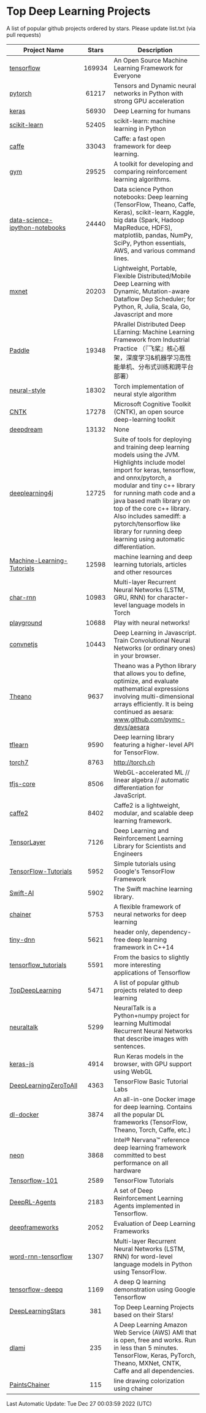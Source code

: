 # Top Deep Learning Projects
A list of popular github projects ordered by stars.
Please update list.txt (via pull requests)

|Project Name| Stars | Description |
| ---------- |:-----:| ----------- |
| [tensorflow](https://github.com/tensorflow/tensorflow) | 169934 | An Open Source Machine Learning Framework for Everyone |
| [pytorch](https://github.com/pytorch/pytorch) | 61217 | Tensors and Dynamic neural networks in Python with strong GPU acceleration |
| [keras](https://github.com/keras-team/keras) | 56930 | Deep Learning for humans |
| [scikit-learn](https://github.com/scikit-learn/scikit-learn) | 52405 | scikit-learn: machine learning in Python |
| [caffe](https://github.com/BVLC/caffe) | 33043 | Caffe: a fast open framework for deep learning. |
| [gym](https://github.com/openai/gym) | 29525 | A toolkit for developing and comparing reinforcement learning algorithms. |
| [data-science-ipython-notebooks](https://github.com/donnemartin/data-science-ipython-notebooks) | 24440 | Data science Python notebooks: Deep learning (TensorFlow, Theano, Caffe, Keras), scikit-learn, Kaggle, big data (Spark, Hadoop MapReduce, HDFS), matplotlib, pandas, NumPy, SciPy, Python essentials, AWS, and various command lines. |
| [mxnet](https://github.com/apache/mxnet) | 20203 | Lightweight, Portable, Flexible Distributed/Mobile Deep Learning with Dynamic, Mutation-aware Dataflow Dep Scheduler; for Python, R, Julia, Scala, Go, Javascript and more |
| [Paddle](https://github.com/PaddlePaddle/Paddle) | 19348 | PArallel Distributed Deep LEarning: Machine Learning Framework from Industrial Practice （『飞桨』核心框架，深度学习&机器学习高性能单机、分布式训练和跨平台部署） |
| [neural-style](https://github.com/jcjohnson/neural-style) | 18302 | Torch implementation of neural style algorithm |
| [CNTK](https://github.com/microsoft/CNTK) | 17278 | Microsoft Cognitive Toolkit (CNTK), an open source deep-learning toolkit |
| [deepdream](https://github.com/google/deepdream) | 13132 | None |
| [deeplearning4j](https://github.com/deeplearning4j/deeplearning4j) | 12725 | Suite of tools for deploying and training deep learning models using the JVM. Highlights include model import for keras, tensorflow, and onnx/pytorch, a modular and tiny c++ library for running math code and a java based math library on top of the core c++ library. Also includes samediff: a pytorch/tensorflow like library for running deep learning using automatic differentiation. |
| [Machine-Learning-Tutorials](https://github.com/ujjwalkarn/Machine-Learning-Tutorials) | 12598 | machine learning and deep learning tutorials, articles and other resources  |
| [char-rnn](https://github.com/karpathy/char-rnn) | 10983 | Multi-layer Recurrent Neural Networks (LSTM, GRU, RNN) for character-level language models in Torch |
| [playground](https://github.com/tensorflow/playground) | 10688 | Play with neural networks! |
| [convnetjs](https://github.com/karpathy/convnetjs) | 10443 | Deep Learning in Javascript. Train Convolutional Neural Networks (or ordinary ones) in your browser. |
| [Theano](https://github.com/Theano/Theano) | 9637 | Theano was a Python library that allows you to define, optimize, and evaluate mathematical expressions involving multi-dimensional arrays efficiently. It is being continued as aesara: www.github.com/pymc-devs/aesara |
| [tflearn](https://github.com/tflearn/tflearn) | 9590 | Deep learning library featuring a higher-level API for TensorFlow. |
| [torch7](https://github.com/torch/torch7) | 8763 | http://torch.ch |
| [tfjs-core](https://github.com/tensorflow/tfjs-core) | 8506 | WebGL-accelerated ML // linear algebra // automatic differentiation for JavaScript. |
| [caffe2](https://github.com/facebookarchive/caffe2) | 8402 | Caffe2 is a lightweight, modular, and scalable deep learning framework. |
| [TensorLayer](https://github.com/tensorlayer/TensorLayer) | 7126 | Deep Learning and Reinforcement Learning Library for Scientists and Engineers  |
| [TensorFlow-Tutorials](https://github.com/nlintz/TensorFlow-Tutorials) | 5952 | Simple tutorials using Google's TensorFlow Framework |
| [Swift-AI](https://github.com/Swift-AI/Swift-AI) | 5902 | The Swift machine learning library. |
| [chainer](https://github.com/chainer/chainer) | 5753 | A flexible framework of neural networks for deep learning |
| [tiny-dnn](https://github.com/tiny-dnn/tiny-dnn) | 5621 | header only, dependency-free deep learning framework in C++14 |
| [tensorflow_tutorials](https://github.com/pkmital/tensorflow_tutorials) | 5591 | From the basics to slightly more interesting applications of Tensorflow |
| [TopDeepLearning](https://github.com/aymericdamien/TopDeepLearning) | 5471 | A list of popular github projects related to deep learning |
| [neuraltalk](https://github.com/karpathy/neuraltalk) | 5299 | NeuralTalk is a Python+numpy project for learning Multimodal Recurrent Neural Networks that describe images with sentences. |
| [keras-js](https://github.com/transcranial/keras-js) | 4914 | Run Keras models in the browser, with GPU support using WebGL |
| [DeepLearningZeroToAll](https://github.com/hunkim/DeepLearningZeroToAll) | 4363 | TensorFlow Basic Tutorial Labs |
| [dl-docker](https://github.com/floydhub/dl-docker) | 3874 | An all-in-one Docker image for deep learning. Contains all the popular DL frameworks (TensorFlow, Theano, Torch, Caffe, etc.) |
| [neon](https://github.com/NervanaSystems/neon) | 3868 | Intel® Nervana™ reference deep learning framework committed to best performance on all hardware |
| [Tensorflow-101](https://github.com/sjchoi86/Tensorflow-101) | 2589 | TensorFlow Tutorials |
| [DeepRL-Agents](https://github.com/awjuliani/DeepRL-Agents) | 2183 | A set of Deep Reinforcement Learning Agents implemented in Tensorflow. |
| [deepframeworks](https://github.com/zer0n/deepframeworks) | 2052 | Evaluation of Deep Learning Frameworks |
| [word-rnn-tensorflow](https://github.com/hunkim/word-rnn-tensorflow) | 1307 | Multi-layer Recurrent Neural Networks (LSTM, RNN) for word-level language models in Python using TensorFlow. |
| [tensorflow-deepq](https://github.com/siemanko/tensorflow-deepq) | 1169 | A deep Q learning demonstration using Google Tensorflow |
| [DeepLearningStars](https://github.com/hunkim/DeepLearningStars) | 381 | Top Deep Learning Projects based on their Stars! |
| [dlami](https://github.com/ritchieng/dlami) | 235 | A Deep Learning Amazon Web Service (AWS) AMI that is open, free and works. Run in less than 5 minutes. TensorFlow, Keras, PyTorch, Theano, MXNet, CNTK, Caffe and all dependencies. |
| [PaintsChainer](https://github.com/taizan/PaintsChainer) | 115 | line drawing colorization using chainer |

Last Automatic Update: Tue Dec 27 00:03:59 2022 (UTC)
